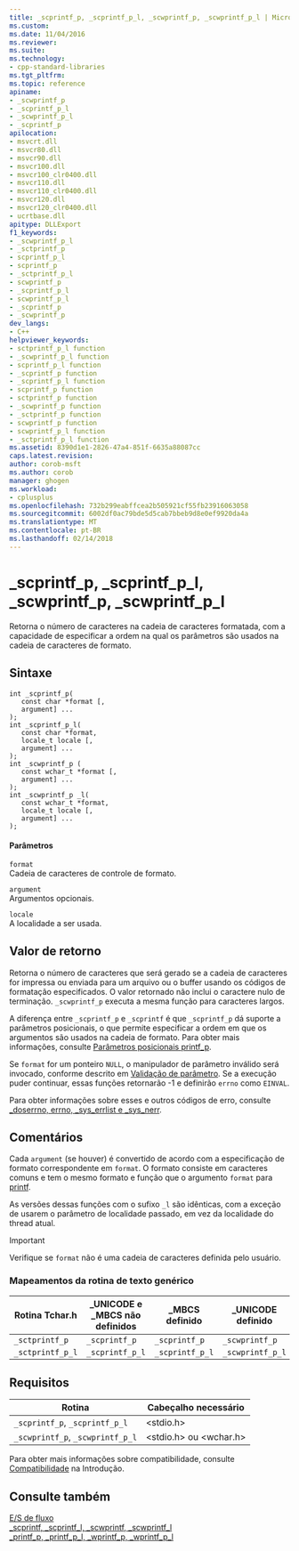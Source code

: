```yaml
---
title: _scprintf_p, _scprintf_p_l, _scwprintf_p, _scwprintf_p_l | Microsoft Docs
ms.custom: 
ms.date: 11/04/2016
ms.reviewer: 
ms.suite: 
ms.technology:
- cpp-standard-libraries
ms.tgt_pltfrm: 
ms.topic: reference
apiname:
- _scwprintf_p
- _scprintf_p_l
- _scwprintf_p_l
- _scprintf_p
apilocation:
- msvcrt.dll
- msvcr80.dll
- msvcr90.dll
- msvcr100.dll
- msvcr100_clr0400.dll
- msvcr110.dll
- msvcr110_clr0400.dll
- msvcr120.dll
- msvcr120_clr0400.dll
- ucrtbase.dll
apitype: DLLExport
f1_keywords:
- _scwprintf_p_l
- _sctprintf_p
- scprintf_p_l
- scprintf_p
- _sctprintf_p_l
- scwprintf_p
- _scprintf_p_l
- scwprintf_p_l
- _scprintf_p
- _scwprintf_p
dev_langs:
- C++
helpviewer_keywords:
- sctprintf_p_l function
- _scwprintf_p_l function
- scprintf_p_l function
- _scprintf_p function
- _scprintf_p_l function
- scprintf_p function
- sctprintf_p function
- _scwprintf_p function
- _sctprintf_p function
- scwprintf_p function
- scwprintf_p_l function
- _sctprintf_p_l function
ms.assetid: 8390d1e1-2826-47a4-851f-6635a88087cc
caps.latest.revision: 
author: corob-msft
ms.author: corob
manager: ghogen
ms.workload:
- cplusplus
ms.openlocfilehash: 732b299eabffcea2b505921cf55fb23916063058
ms.sourcegitcommit: 6002df0ac79bde5d5cab7bbeb9d8e0ef9920da4a
ms.translationtype: MT
ms.contentlocale: pt-BR
ms.lasthandoff: 02/14/2018
---
```

# <a name="scprintfp-scprintfpl-scwprintfp-scwprintfpl"></a>_scprintf_p, _scprintf_p_l, _scwprintf_p, _scwprintf_p_l
Retorna o número de caracteres na cadeia de caracteres formatada, com a capacidade de especificar a ordem na qual os parâmetros são usados na cadeia de caracteres de formato.  
  
## <a name="syntax"></a>Sintaxe  
  
```  
int _scprintf_p(  
   const char *format [,  
   argument] ...   
);  
int _scprintf_p_l(  
   const char *format,  
   locale_t locale [,  
   argument] ...   
);  
int _scwprintf_p (  
   const wchar_t *format [,  
   argument] ...   
);  
int _scwprintf_p _l(  
   const wchar_t *format,  
   locale_t locale [,  
   argument] ...   
);  
```  
  
#### <a name="parameters"></a>Parâmetros  
 `format`  
 Cadeia de caracteres de controle de formato.  
  
 `argument`  
 Argumentos opcionais.  
  
 `locale`  
 A localidade a ser usada.  
  
## <a name="return-value"></a>Valor de retorno  
 Retorna o número de caracteres que será gerado se a cadeia de caracteres for impressa ou enviada para um arquivo ou o buffer usando os códigos de formatação especificados. O valor retornado não inclui o caractere nulo de terminação. `_scwprintf_p` executa a mesma função para caracteres largos.  
  
 A diferença entre `_scprintf_p` e `_scprintf` é que `_scprintf_p` dá suporte a parâmetros posicionais, o que permite especificar a ordem em que os argumentos são usados na cadeia de formato. Para obter mais informações, consulte [Parâmetros posicionais printf_p](../../c-runtime-library/printf-p-positional-parameters.md).  
  
 Se `format` for um ponteiro `NULL`, o manipulador de parâmetro inválido será invocado, conforme descrito em [Validação de parâmetro](../../c-runtime-library/parameter-validation.md). Se a execução puder continuar, essas funções retornarão -1 e definirão `errno` como `EINVAL`.  
  
 Para obter informações sobre esses e outros códigos de erro, consulte [_doserrno, errno, _sys_errlist e _sys_nerr](../../c-runtime-library/errno-doserrno-sys-errlist-and-sys-nerr.md).  
  
## <a name="remarks"></a>Comentários  
 Cada `argument` (se houver) é convertido de acordo com a especificação de formato correspondente em `format`. O formato consiste em caracteres comuns e tem o mesmo formato e função que o argumento `format` para [printf](../../c-runtime-library/reference/printf-printf-l-wprintf-wprintf-l.md).  
  
 As versões dessas funções com o sufixo `_l` são idênticas, com a exceção de usarem o parâmetro de localidade passado, em vez da localidade do thread atual.  
  
> [!IMPORTANT]
>  Verifique se `format` não é uma cadeia de caracteres definida pelo usuário.  
  
### <a name="generic-text-routine-mappings"></a>Mapeamentos da rotina de texto genérico  
  
|Rotina Tchar.h|_UNICODE e _MBCS não definidos|_MBCS definido|_UNICODE definido|  
|---------------------|--------------------------------------|--------------------|-----------------------|  
|`_sctprintf_p`|`_scprintf_p`|`_scprintf_p`|`_scwprintf_p`|  
|`_sctprintf_p_l`|`_scprintf_p_l`|`_scprintf_p_l`|`_scwprintf_p_l`|  
  
## <a name="requirements"></a>Requisitos  
  
|Rotina|Cabeçalho necessário|  
|-------------|---------------------|  
|`_scprintf_p`, `_scprintf_p_l`|\<stdio.h>|  
|`_scwprintf_p`, `_scwprintf_p_l`|\<stdio.h> ou \<wchar.h>|  
  
 Para obter mais informações sobre compatibilidade, consulte [Compatibilidade](../../c-runtime-library/compatibility.md) na Introdução.  
  
## <a name="see-also"></a>Consulte também  
 [E/S de fluxo](../../c-runtime-library/stream-i-o.md)   
 [_scprintf, _scprintf_l, _scwprintf, _scwprintf_l](../../c-runtime-library/reference/scprintf-scprintf-l-scwprintf-scwprintf-l.md)   
 [_printf_p, _printf_p_l, _wprintf_p, _wprintf_p_l](../../c-runtime-library/reference/printf-p-printf-p-l-wprintf-p-wprintf-p-l.md)